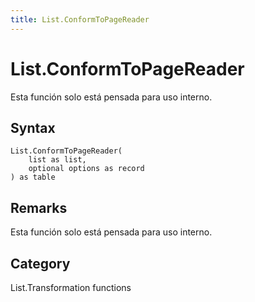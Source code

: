 ```yaml
---
title: List.ConformToPageReader
---
```


# List.ConformToPageReader


Esta función solo está pensada para uso interno.


## Syntax

```powerquery
List.ConformToPageReader(
    list as list,
    optional options as record
) as table
```


## Remarks

Esta función solo está pensada para uso interno.



## Category
List.Transformation functions
